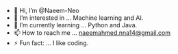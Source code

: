 - 👋 Hi, I’m @Naeem-Neo
- 👀 I’m interested in ... Machine learning and AI.
- 🌱 I’m currently learning ... Python and Java.
- 📫 How to reach me ... naeemahmed.nna14@gmail.com
- ⚡ Fun fact: ... I like coding.

<!---
Naeem-Neo/Naeem-Neo is a ✨ special ✨ repository because its `README.md` (this file) appears on your GitHub profile.
You can click the Preview link to take a look at your changes.
--->
